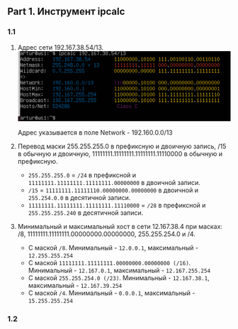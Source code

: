 ## Part 1. Инструмент ipcalc


### 1.1

1. Адрес сети 192.167.38.54/13.
   ![img](pictures/ipcalc_1.png)

    Адрес указывается в поле Network - 192.160.0.0/13
2. Перевод маски 255.255.255.0 в префиксную и двоичную запись, /15 в обычную и двоичную, 
    11111111.11111111.11111111.11110000 в обычную и префиксную.
    - `255.255.255.0` = `/24` в префиксной и  `11111111.11111111.11111111.00000000` в двоичной записи.
    - `/15` = `11111111.11111110.00000000.00000000` в двоичной и `255.254.0.0` в десятичной записи.
    - `11111111.11111111.11111111.11110000` = `/28` в префиксной и `255.255.255.240` в десятичной записи.
3. Минимальный и максимальный хост в сети 12.167.38.4 при масках: /8, 11111111.11111111.00000000.00000000, 
    255.255.254.0 и /4.
    - С маской `/8`. Минимальный - `12.0.0.1`, максимальный - `12.255.255.254`
    - С маской `11111111.11111111.00000000.00000000 (/16)`. Минимальный - `12.167.0.1`, максимальный - `12.167.255.254`
    - С маской `255.255.254.0 (/23)`. Минимальный - `12.167.38.1`, максимальный - `12.167.39.254`
    - С маской `/4`. Минимальный - `0.0.0.1`, максимальный - `15.255.255.254`
### 1.2
    


